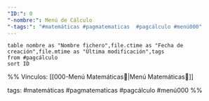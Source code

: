 ```yaml
---
"ID:": 0
"-nombre:": Menú de Cálculo
"-tags:": "#matemáticas #pagmatematicas  #pagcálculo #menú000"
---
```



```dataview
table nombre as "Nombre fichero",file.ctime as "Fecha de creación",file.mtime as "Última modificación",tags
from #pagcálculo 
sort ID 

```
%%
Vínculos:
[[000-Menú Matemáticas📃|Menú Matemáticas📃]]

tags:
#matemáticas #pagmatematicas  #pagcálculo #menú000 
%%




